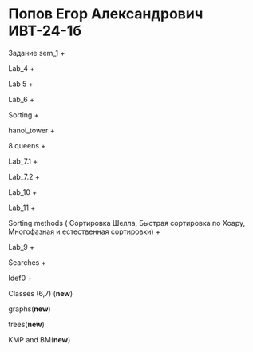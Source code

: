 # Попов Егор Александрович ИВТ-24-1б
Задание	
sem_1	+

Lab_4	+

Lab 5 + 

Lab_6	+

Sorting	+

hanoi_tower +

8 queens	+

Lab_7.1	+

Lab_7.2	+

Lab_10	+

Lab_11 +

Sorting methods ( Сортировка Шелла, Быстрая сортировка по Хоару, Многофазная и естественная сортировки) +

Lab_9 +

Searches + 

Idef0 +

Classes (6,7) (**new**)

graphs(**new**) 

trees(**new**)

KMP and BM(**new**)
